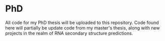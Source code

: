 # PhD
All code for my PhD thesis will be uploaded to this repository. Code found here will partially be update code from my master's thesis, along with new projects in the realm of RNA secondary structure predictions.

